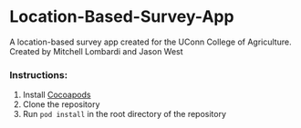 # Location-Based-Survey-App
A location-based survey app created for the UConn College of Agriculture.
Created by Mitchell Lombardi and Jason West
### Instructions:
1. Install [Cocoapods](https://cocoapods.org/)
2. Clone the repository
3. Run `pod install` in the root directory of the repository
